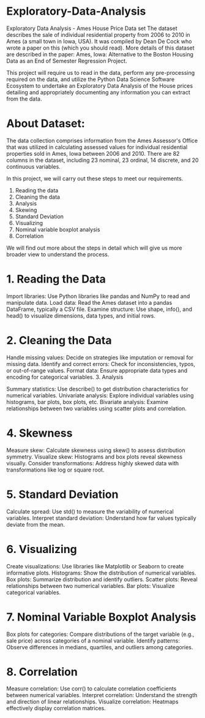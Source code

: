 # Exploratory-Data-Analysis

Exploratory Data Analysis - Ames House Price Data set
The dataset describes the sale of individual residential property from 2006 to 2010 in Ames (a small town in Iowa, USA). It was compiled by Dean De Cock who wrote a paper on this (which you should read). More details of this dataset are described in the paper: Ames, Iowa: Alternative to the Boston Housing Data as an End of Semester Regression Project.

This project will require us to read in the data, perform any pre-processing required on the data, and utilize the Python Data Science Software Ecosystem to undertake an Exploratory Data Analysis of the House prices detailing and appropriately documenting any information you can extract from the data. 

# About Dataset:
The data collection comprises information from the Ames Assessor's Office that was utilized in calculating assessed values for individual residential properties sold in Ames, Iowa between 2006 and 2010.
There are 82 columns in the dataset, including 23 nominal, 23 ordinal, 14 discrete, and 20 continuous variables.

In this project, we will carry out these steps to meet our requirements.
1. Reading the data
2. Cleaning the data
3. Analysis
4. Skewing
5. Standard Deviation
6. Visualizing
7. Nominal variable boxplot analysis  
8. Correlation

We will find out more about the steps in detail which will give us more broader view to understand the process.

# 1. Reading the Data

Import libraries: Use Python libraries like pandas and NumPy to read and manipulate data.
Load data: Read the Ames dataset into a pandas DataFrame, typically a CSV file.
Examine structure: Use shape, info(), and head() to visualize dimensions, data types, and initial rows.

# 2. Cleaning the Data

Handle missing values: Decide on strategies like imputation or removal for missing data.
Identify and correct errors: Check for inconsistencies, typos, or out-of-range values.
Format data: Ensure appropriate data types and encoding for categorical variables.
3. Analysis

Summary statistics: Use describe() to get distribution characteristics for numerical variables.
Univariate analysis: Explore individual variables using histograms, bar plots, box plots, etc.
Bivariate analysis: Examine relationships between two variables using scatter plots and correlation.

# 4. Skewness

Measure skew: Calculate skewness using skew() to assess distribution symmetry.
Visualize skew: Histograms and box plots reveal skewness visually.
Consider transformations: Address highly skewed data with transformations like log or square root.

# 5. Standard Deviation

Calculate spread: Use std() to measure the variability of numerical variables.
Interpret standard deviation: Understand how far values typically deviate from the mean.

# 6. Visualizing

Create visualizations: Use libraries like Matplotlib or Seaborn to create informative plots.
Histograms: Show the distribution of numerical variables.
Box plots: Summarize distribution and identify outliers.
Scatter plots: Reveal relationships between two numerical variables.
Bar plots: Visualize categorical variables.

# 7. Nominal Variable Boxplot Analysis

Box plots for categories: Compare distributions of the target variable (e.g., sale price) across categories of a nominal variable.
Identify patterns: Observe differences in medians, quartiles, and outliers among categories.

# 8. Correlation

Measure correlation: Use corr() to calculate correlation coefficients between numerical variables.
Interpret correlation: Understand the strength and direction of linear relationships.
Visualize correlation: Heatmaps effectively display correlation matrices.
